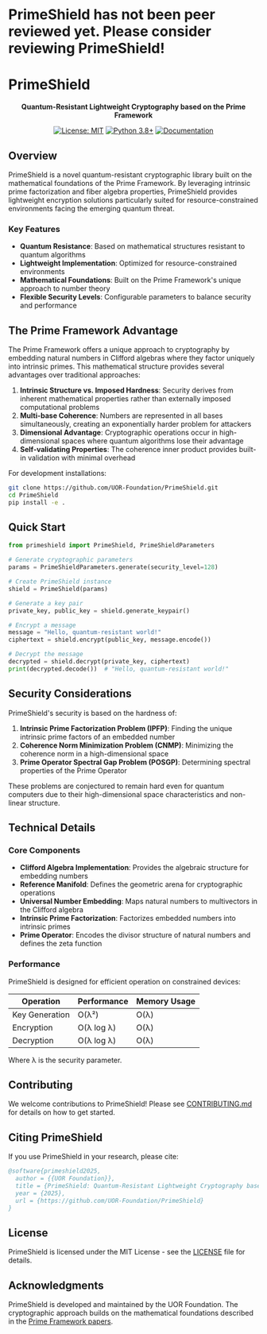 # PrimeShield has not been peer reviewed yet. Please consider reviewing PrimeShield!

# PrimeShield
<div align="center">
  
**Quantum-Resistant Lightweight Cryptography based on the Prime Framework**

[![License: MIT](https://img.shields.io/badge/License-MIT-blue.svg)](https://opensource.org/licenses/MIT)
[![Python 3.8+](https://img.shields.io/badge/python-3.8+-blue.svg)](https://www.python.org/downloads/)
[![Documentation](https://img.shields.io/badge/docs-latest-brightgreen.svg)](https://uor-foundation.github.io/PrimeShield/)

</div>

## Overview

PrimeShield is a novel quantum-resistant cryptographic library built on the mathematical foundations of the Prime Framework. By leveraging intrinsic prime factorization and fiber algebra properties, PrimeShield provides lightweight encryption solutions particularly suited for resource-constrained environments facing the emerging quantum threat.

### Key Features

- **Quantum Resistance**: Based on mathematical structures resistant to quantum algorithms
- **Lightweight Implementation**: Optimized for resource-constrained environments
- **Mathematical Foundations**: Built on the Prime Framework's unique approach to number theory
- **Flexible Security Levels**: Configurable parameters to balance security and performance

## The Prime Framework Advantage

The Prime Framework offers a unique approach to cryptography by embedding natural numbers in Clifford algebras where they factor uniquely into intrinsic primes. This mathematical structure provides several advantages over traditional approaches:

1. **Intrinsic Structure vs. Imposed Hardness**: Security derives from inherent mathematical properties rather than externally imposed computational problems
2. **Multi-base Coherence**: Numbers are represented in all bases simultaneously, creating an exponentially harder problem for attackers
3. **Dimensional Advantage**: Cryptographic operations occur in high-dimensional spaces where quantum algorithms lose their advantage
4. **Self-validating Properties**: The coherence inner product provides built-in validation with minimal overhead


For development installations:

```bash
git clone https://github.com/UOR-Foundation/PrimeShield.git
cd PrimeShield
pip install -e .
```

## Quick Start

```python
from primeshield import PrimeShield, PrimeShieldParameters

# Generate cryptographic parameters
params = PrimeShieldParameters.generate(security_level=128)

# Create PrimeShield instance
shield = PrimeShield(params)

# Generate a key pair
private_key, public_key = shield.generate_keypair()

# Encrypt a message
message = "Hello, quantum-resistant world!"
ciphertext = shield.encrypt(public_key, message.encode())

# Decrypt the message
decrypted = shield.decrypt(private_key, ciphertext)
print(decrypted.decode())  # "Hello, quantum-resistant world!"
```

## Security Considerations

PrimeShield's security is based on the hardness of:

1. **Intrinsic Prime Factorization Problem (IPFP)**: Finding the unique intrinsic prime factors of an embedded number
2. **Coherence Norm Minimization Problem (CNMP)**: Minimizing the coherence norm in a high-dimensional space
3. **Prime Operator Spectral Gap Problem (POSGP)**: Determining spectral properties of the Prime Operator

These problems are conjectured to remain hard even for quantum computers due to their high-dimensional space characteristics and non-linear structure.

## Technical Details

### Core Components

- **Clifford Algebra Implementation**: Provides the algebraic structure for embedding numbers
- **Reference Manifold**: Defines the geometric arena for cryptographic operations
- **Universal Number Embedding**: Maps natural numbers to multivectors in the Clifford algebra
- **Intrinsic Prime Factorization**: Factorizes embedded numbers into intrinsic primes
- **Prime Operator**: Encodes the divisor structure of natural numbers and defines the zeta function

### Performance

PrimeShield is designed for efficient operation on constrained devices:

| Operation | Performance | Memory Usage |
|-----------|-------------|--------------|
| Key Generation | O(λ²) | O(λ) |
| Encryption | O(λ log λ) | O(λ) |
| Decryption | O(λ log λ) | O(λ) |

Where λ is the security parameter.

## Contributing

We welcome contributions to PrimeShield! Please see [CONTRIBUTING.md](https://github.com/UOR-Foundation/PrimeShield/blob/main/CONTRIBUTING.md) for details on how to get started.

## Citing PrimeShield

If you use PrimeShield in your research, please cite:

```bibtex
@software{primeshield2025,
  author = {{UOR Foundation}},
  title = {PrimeShield: Quantum-Resistant Lightweight Cryptography based on the Prime Framework},
  year = {2025},
  url = {https://github.com/UOR-Foundation/PrimeShield}
}
```

## License

PrimeShield is licensed under the MIT License - see the [LICENSE](https://github.com/UOR-Foundation/PrimeShield/blob/main/LICENSE) file for details.

## Acknowledgments

PrimeShield is developed and maintained by the UOR Foundation. The cryptographic approach builds on the mathematical foundations described in the [Prime Framework papers](https://gist.github.com/afflom/4e13022cc85aaccb93f2438158457ec4#file-intro-md).
